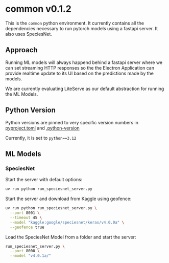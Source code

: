 # common v0.1.2

This is the `common` python environment.
It currently contains all the dependencies necessary to run pytorch models
using a fastapi server. It also uses SpeciesNet.

## Approach

Running ML models will always happend behind a fastapi server where we can set
streaming HTTP responses so the the Electron Application can provide realtime
update to its UI based on the predictions made by the models.

We are currently evaluating LiteServe as our default abstraction for running
the ML Models.

## Python Version

Python versions are pinned to very specific version numbers in
[pyproject.toml](./pyproject.toml) and [.python-version](./.python-version)

Currently, it is set to `python==3.12`

## ML Models

### SpeciesNet

Start the server with default options:

```bash
uv run python run_speciesnet_server.py
```

Start the server and download from Kaggle using geofence:

```bash
uv run python run_speciesnet_server.py \
  --port 8001 \
  --timeout 45 \
  --model "kaggle:google/speciesnet/keras/v4.0.0a" \
  --geofence true
```

Load the SpeciesNet Model from a folder and start the server:

```bash
run_speciesnet_server.py \
  --port 8000 \
  --model "v4.0.1a/"
```
